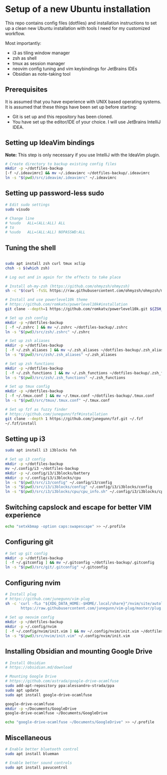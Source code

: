 # Setup of a new Ubuntu installation

This repo contains config files (dotfiles) and installation instructions to set up a clean new Ubuntu installation with
tools I need for my customized workflow.

Most importantly:

* i3 as tiling window manager
* zsh as shell
* tmux as session manager
* neovim config tuning and vim keybindings for JetBrains IDEs
* Obsidian as note-taking tool

## Prerequisites

It is assumed that you have experience with UNIX based operating systems.
It is assumed that these things have been set up before starting:

* Git is set up and this repository has been cloned.
* You have set up the editor/IDE of your choice. I will use JetBrains IntelliJ IDEA.

## Setting up IdeaVim bindings

__Note:__ This step is only necessary if you use IntelliJ with the IdeaVim plugin.

```bash
# Create directory to backup existing config files
mkdir -p ~/dotfiles-backup
[-f ~/.ideavimrc] && mv ~/.ideavimrc ~/dotfiles-backup/.ideavimrc
ln -s "$(pwd)/src/ideavim/.ideavimrc" ~/.ideavimrc
```

## Setting up password-less sudo

```bash
# Edit sudo settings
sudo visudo

# Change line 
# %sudo   ALL=(ALL:ALL) ALL
# to
# %sudo   ALL=(ALL:ALL) NOPASSWD:ALL
```

## Tuning the shell

```bash

sudo apt install zsh curl tmux xclip
chsh -s $(which zsh)

# Log out and in again for the effects to take place

# Install oh-my-zsh (https://github.com/ohmyzsh/ohmyzsh)
sh -c "$(curl -fsSL https://raw.githubusercontent.com/ohmyzsh/ohmyzsh/master/tools/install.sh)"

# Install and use powerlevel10k theme
# https://github.com/romkatv/powerlevel10k#installation
git clone --depth=1 https://github.com/romkatv/powerlevel10k.git ${ZSH_CUSTOM:-$HOME/.oh-my-zsh/custom}/themes/powerlevel10k

# Set up zsh config
mkdir -p ~/dotfiles-backup
[ -f ~/.zshrc ] && mv ~/.zshrc ~/dotfiles-backup/.zshrc
ln -s "$(pwd)/src/zsh/.zshrc" ~/.zshrc

# Set up zsh aliases
mkdir -p ~/dotfiles-backup
[ -f ~/.zsh_aliases ] && mv ~/.zsh_aliases ~/dotfiles-backup/.zsh_aliases
ln -s "$(pwd)/src/zsh/.zsh_aliases" ~/.zsh_aliases

# Set up zsh functions
mkdir -p ~/dotfiles-backup
[ -f ~/.zsh_functions ] && mv ~/.zsh_functions ~/dotfiles-backup/.zsh_functions
ln -s "$(pwd)/src/zsh/.zsh_functions" ~/.zsh_functions

# Set up tmux config
mkdir -p ~/dotfiles-backup
[ -f ~/.tmux.conf ] && mv ~/.tmux.conf ~/dotfiles-backup/.tmux.conf
ln -s "$(pwd)/src/tmux/.tmux.conf" ~/.tmux.conf

# Set up fzf as fuzzy finder
# https://github.com/junegunn/fzf#installation
git clone --depth 1 https://github.com/junegunn/fzf.git ~/.fzf
~/.fzf/install
```

## Setting up i3

```bash
sudo apt install i3 i3blocks feh

# Set up i3 config
mkdir -p ~/dotfiles-backup
mv ~/.config/i3 ~/dotfiles-backup
mkdir -p ~/.config/i3/i3blocks/battery
mkdir -p ~/.config/i3/i3blocks/cpu
ln -s "$(pwd)/src/i3/config" ~/.config/i3/config
ln -s "$(pwd)/src/i3/i3blocks/config" ~/.config/i3/i3blocks/config
ln -s "$(pwd)/src/i3/i3blocks/cpu/cpu_info.sh" ~/.config/i3/i3blocks/cpu/cpu_info.sh
```

## Switching capslock and escape for better VIM experience

```bash
echo "setxkbmap -option caps:swapescape" >> ~/.profile
```

## Configuring git

```bash
# Set up git config
mkdir -p ~/dotfiles-backup
[ -f ~/.gitconfig ] && mv ~/.gitconfig ~/dotfiles-backup/.gitconfig
ln -s "$(pwd)/src/git/.gitconfig" ~/.gitconfig
```

## Configuring nvim

```bash
# Install plug
# https://github.com/junegunn/vim-plug
sh -c 'curl -fLo "${XDG_DATA_HOME:-$HOME/.local/share}"/nvim/site/autoload/plug.vim --create-dirs \
       https://raw.githubusercontent.com/junegunn/vim-plug/master/plug.vim'
       
# Set up neovim config
mkdir -p ~/dotfiles-backup
mkdir -p ~/.config/nvim
[ -f ~/.config/nvim/init.vim ] && mv ~/.config/nvim/init.vim ~/dotfiles-backup/init.vim
ln -s "$(pwd)/src/nvim/init.vim" ~/.config/nvim/init.vim
```

## Installing Obsidian and mounting Google Drive

```bash
# Install Obsidian 
# https://obsidian.md/download

# Mounting Google Drive
# https://github.com/astrada/google-drive-ocamlfuse
sudo add-apt-repository ppa:alessandro-strada/ppa
sudo apt update
sudo apt install google-drive-ocamlfuse

google-drive-ocamlfuse
mkdir -p ~/Documents/GoogleDrive
google-drive-ocamlfuse ~/Documents/GoogleDrive

echo "google-drive-ocamlfuse ~/Documents/GoogleDrive" >> ~/.profile
```

## Miscellaneous

```bash
# Enable better bluetooth control
sudo apt install blueman 

# Enable better sound controls
sudo apt install pavucontrol
```

